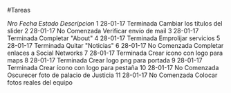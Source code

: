 #Tareas

*Nro*	*Fecha*		*Estado*		*Descripcion*
1		28-01-17	Terminada		Cambiar los títulos del slider
2		28-01-17	No Comenzada	Verificar envío de mail
3		28-01-17	Terminada		Completar "About"
4		28-01-17	Terminada		Emprolijar servicios
5		28-01-17	Terminada		Quitar "Noticias"
6		28-01-17	No Comenzada	Completar enlaces a Social Networks
7		28-01-17	Terminada		Crear ícono con logo para maps
8		28-01-17	Terminada		Crear logo png para portada
9		28-01-17	Terminada		Crear ícono con logo para pestaña
10		28-01-17	No Comenzada	Oscurecer foto de palacio de Justicia
11		28-01-17	No Comenzada	Colocar fotos reales del equipo